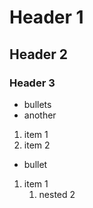 # Header 1

## Header 2

### Header 3

- bullets
- another

1. item 1
1. item 2

- bullet

1. item 1
    1. nested 2
